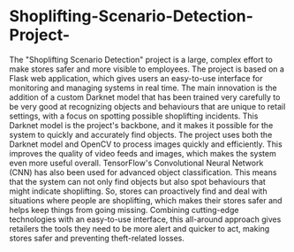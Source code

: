 # Shoplifting-Scenario-Detection-Project-


The "Shoplifting Scenario Detection" project is a large, complex effort to make stores safer and more visible to employees. The project is based on a Flask web application, which gives users an easy-to-use interface for monitoring and managing systems in real time. The main innovation is the addition of a custom Darknet model that has been trained very carefully to be very good at recognizing objects and behaviours that are unique to retail settings, with a focus on spotting possible shoplifting incidents. This Darknet model is the project's backbone, and it makes it possible for the system to quickly and accurately find objects. 
The project uses both the Darknet model and OpenCV to process images quickly and efficiently. This improves the quality of video feeds and images, which makes the system even more useful overall. TensorFlow's Convolutional Neural Network (CNN) has also been used for advanced object classification. This means that the system can not only find objects but also spot behaviours that might indicate shoplifting. So, stores can proactively find and deal with situations where people are shoplifting, which makes their stores safer and helps keep things from going missing. 
Combining cutting-edge technologies with an easy-to-use interface, this all-around approach gives retailers the tools they need to be more alert and quicker to act, making stores safer and preventing theft-related losses.
